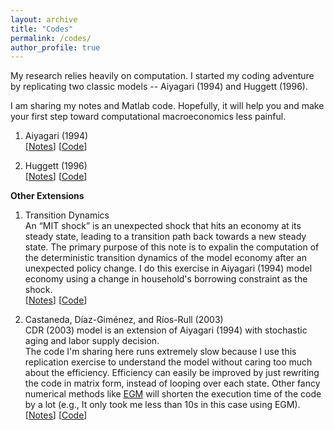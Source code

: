 ```yaml
---
layout: archive
title: "Codes"
permalink: /codes/
author_profile: true
---
```



My research relies heavily on computation. I started my coding adventure by replicating two classic models -- Aiyagari (1994) and Huggett (1996).

I am sharing my notes and Matlab code. Hopefully, it will help you and make your first step toward computational macroeconomics less painful. 

1. Aiyagari (1994)         
   \[[Notes](../files/Aiyagari.pdf)\] \[[Code](https://github.com/yanranecon/Aiyagari-1994-Replication/tree/main/Codes)\]
   
2. Huggett (1996)         
   \[[Notes]()\] \[[Code](https://github.com/yanranecon/Huggett-1996-Replication/tree/main/Codes)\]

**Other Extensions**

1. Transition Dynamics  
   An “MIT shock” is an unexpected shock that hits an economy at its steady state, leading to a transition path back towards a new steady state. The primary purpose of this note is to expalin the computation of the deterministic transition dynamics of the model economy after an unexpected policy change. I do this exercise in Aiyagari (1994) model economy using a change in household's borrowing constraint as the shock.  
   \[[Notes](../files/MIT.pdf)\] \[[Code](https://github.com/yanranecon/CDR-2003-Replication/tree/main/Codes)\]

2. Castaneda, Díaz-Giménez, and Ríos-Rull (2003)  
   CDR (2003) model is an extension of Aiyagari (1994) with stochastic aging and labor supply decision.  
   The code I'm sharing here runs extremely slow because I use this replication exercise to understand the model without caring too much about the efficiency. Efficiency can easily be improved by just rewriting the code in matrix form, instead of looping over each state. Other fancy numerical methods like [EGM](https://www.sciencedirect.com/science/article/pii/S0165188906001783) will shorten the execution time of the code by a lot (e.g., It only took me less than 10s in this case using EGM).  
   \[[Notes](../files/CDR.pdf)\] \[[Code](https://github.com/yanranecon/CDR-2003-Replication/tree/main/Codes)\]
